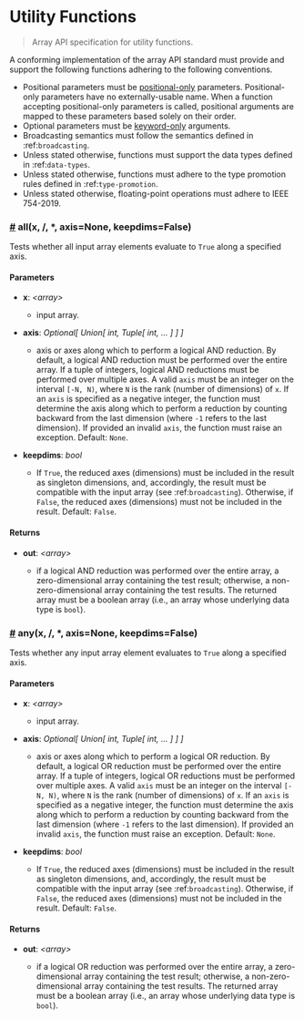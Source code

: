 # Utility Functions

> Array API specification for utility functions.

A conforming implementation of the array API standard must provide and support the following functions adhering to the following conventions.

-   Positional parameters must be [positional-only](https://www.python.org/dev/peps/pep-0570/) parameters. Positional-only parameters have no externally-usable name. When a function accepting positional-only parameters is called, positional arguments are mapped to these parameters based solely on their order.
-   Optional parameters must be [keyword-only](https://www.python.org/dev/peps/pep-3102/) arguments.
-   Broadcasting semantics must follow the semantics defined in :ref:`broadcasting`.
-   Unless stated otherwise, functions must support the data types defined in :ref:`data-types`.
-   Unless stated otherwise, functions must adhere to the type promotion rules defined in :ref:`type-promotion`.
-   Unless stated otherwise, floating-point operations must adhere to IEEE 754-2019.

<!-- NOTE: please keep the functions in alphabetical order -->

### <a name="all" href="#all">#</a> all(x, /, *, axis=None, keepdims=False)

Tests whether all input array elements evaluate to `True` along a specified axis.

#### Parameters

-   **x**: _&lt;array&gt;_

    -   input array.

-   **axis**: _Optional\[ Union\[ int, Tuple\[ int, ... ] ] ]_

    -   axis or axes along which to perform a logical AND reduction. By default, a logical AND reduction must be performed over the entire array. If a tuple of integers, logical AND reductions must be performed over multiple axes. A valid `axis` must be an integer on the interval `[-N, N)`, where `N` is the rank (number of dimensions) of `x`. If an `axis` is specified as a negative integer, the function must determine the axis along which to perform a reduction by counting backward from the last dimension (where `-1` refers to the last dimension). If provided an invalid `axis`, the function must raise an exception. Default: `None`.

-   **keepdims**: _bool_

    -   If `True`, the reduced axes (dimensions) must be included in the result as singleton dimensions, and, accordingly, the result must be compatible with the input array (see :ref:`broadcasting`). Otherwise, if `False`, the reduced axes (dimensions) must not be included in the result. Default: `False`.

#### Returns

-   **out**: _&lt;array&gt;_

    -   if a logical AND reduction was performed over the entire array, a zero-dimensional array containing the test result; otherwise, a non-zero-dimensional array containing the test results. The returned array must be a boolean array (i.e., an array whose underlying data type is `bool`).

### <a name="any" href="#any">#</a> any(x, /, *, axis=None, keepdims=False)

Tests whether any input array element evaluates to `True` along a specified axis.

#### Parameters

-   **x**: _&lt;array&gt;_

    -   input array.

-   **axis**: _Optional\[ Union\[ int, Tuple\[ int, ... ] ] ]_

    -   axis or axes along which to perform a logical OR reduction. By default, a logical OR reduction must be performed over the entire array. If a tuple of integers, logical OR reductions must be performed over multiple axes. A valid `axis` must be an integer on the interval `[-N, N)`, where `N` is the rank (number of dimensions) of `x`. If an `axis` is specified as a negative integer, the function must determine the axis along which to perform a reduction by counting backward from the last dimension (where `-1` refers to the last dimension). If provided an invalid `axis`, the function must raise an exception. Default: `None`.

-   **keepdims**: _bool_

    -   If `True`, the reduced axes (dimensions) must be included in the result as singleton dimensions, and, accordingly, the result must be compatible with the input array (see :ref:`broadcasting`). Otherwise, if `False`, the reduced axes (dimensions) must not be included in the result. Default: `False`.

#### Returns

-   **out**: _&lt;array&gt;_

    -   if a logical OR reduction was performed over the entire array, a zero-dimensional array containing the test result; otherwise, a non-zero-dimensional array containing the test results. The returned array must be a boolean array (i.e., an array whose underlying data type is `bool`).
